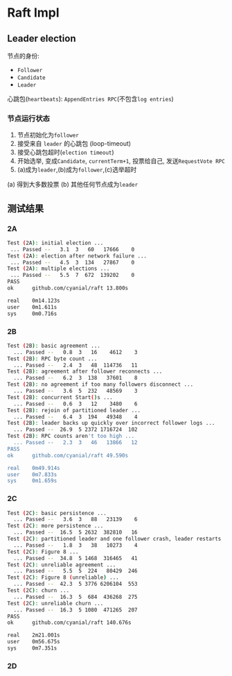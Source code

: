 # Raft Impl

## Leader election

节点的身份:

- `Follower`
- `Candidate`
- `Leader`

心跳包(`heartbeats`): `AppendEntries RPC`(不包含`log entries`)

### 节点运行状态

1. 节点初始化为`follower`
2. 接受来自 `leader` 的心跳包 (loop-timeout)
3. 接受心跳包超时(`election timeout`)
4. 开始选举, 变成`Candidate`, `currentTerm+1`, 投票给自己, 发送`RequestVote RPC`
5. (a)成为`leader`,(b)成为`follower`,(c)选举超时

(a) 得到大多数投票
(b) 其他任何节点成为`leader`
 
 ## 测试结果

 ### 2A

 ```sh
Test (2A): initial election ...
  ... Passed --   3.1  3   60   17666    0
Test (2A): election after network failure ...
  ... Passed --   4.5  3  134   27867    0
Test (2A): multiple elections ...
  ... Passed --   5.5  7  672  139202    0
PASS
ok  	github.com/cyanial/raft	13.800s

real	0m14.123s
user	0m1.611s
sys	    0m0.716s
 ```

 ### 2B

```bash
Test (2B): basic agreement ...
  ... Passed --   0.8  3   16    4612    3
Test (2B): RPC byte count ...
  ... Passed --   2.4  3   48  114736   11
Test (2B): agreement after follower reconnects ...
  ... Passed --   6.2  3  138   37601    8
Test (2B): no agreement if too many followers disconnect ...
  ... Passed --   3.6  5  232   48569    3
Test (2B): concurrent Start()s ...
  ... Passed --   0.6  3   12    3480    6
Test (2B): rejoin of partitioned leader ...
  ... Passed --   6.4  3  194   49348    4
Test (2B): leader backs up quickly over incorrect follower logs ...
  ... Passed --  26.9  5 2372 1716724  102
Test (2B): RPC counts aren't too high ...
  ... Passed --   2.3  3   46   13866   12
PASS
ok  	github.com/cyanial/raft	49.590s

real	0m49.914s
user	0m7.833s
sys	    0m1.659s
```
 ### 2C

```bash
Test (2C): basic persistence ...
  ... Passed --   3.6  3   88   23139    6
Test (2C): more persistence ...
  ... Passed --  16.5  5 2632  382810   16
Test (2C): partitioned leader and one follower crash, leader restarts ...
  ... Passed --   1.8  3   38   10273    4
Test (2C): Figure 8 ...
  ... Passed --  34.8  5 1468  316465   41
Test (2C): unreliable agreement ...
  ... Passed --   5.5  5  224   80429  246
Test (2C): Figure 8 (unreliable) ...
  ... Passed --  42.3  5 3776 6206104  553
Test (2C): churn ...
  ... Passed --  16.3  5  684  436268  275
Test (2C): unreliable churn ...
  ... Passed --  16.3  5 1080  471265  207
PASS
ok  	github.com/cyanial/raft	140.676s

real	2m21.001s
user	0m56.675s
sys	    0m7.351s
```
 ### 2D